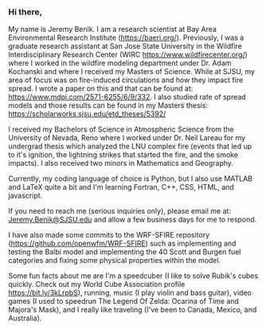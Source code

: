 ### Hi there,

My name is Jeremy Benik. I am a research scientist at Bay Area Environmental Research Institute (https://baeri.org/). Previously, I was a graduate research assistant at San Jose State University in the Wildfire Interdisciplinary Research Center (WIRC https://www.wildfirecenter.org/) where I worked in the wildfire modeling department under Dr. Adam Kochanski and where I received my Masters of Science. While at SJSU, my area of focus was on fire-induced circulations and how they impact fire spread. I wrote a paper on this and that can be found at: https://www.mdpi.com/2571-6255/6/9/332. I also studied rate of spread models and those results can be found in my Masters thesis: https://scholarworks.sjsu.edu/etd_theses/5392/ 

I received my Bachelors of Science in Atmospheric Science from the University of Nevada, Reno where I worked under Dr. Neil Lareau for my undergrad thesis which analyzed the LNU complex fire (events that led up to it's ignition, the lightning strikes that started the fire, and the smoke impacts). I also received two minors in Mathematics and Geography.

Currently, my coding language of choice is Python, but I also use MATLAB and LaTeX quite a bit and I'm learning Fortran, C++, CSS, HTML, and javascript. 

If you need to reach me (serious inquiries only), please email me at: Jeremy.Benik@SJSU.edu and allow a few business days for me to respond. 

I have also made some commits to the WRF-SFIRE repository (https://github.com/openwfm/WRF-SFIRE) such as implementing and testing the Balbi model and implementing the 40 Scott and Burgen fuel categories and fixing some physical properties within the model. 

Some fun facts about me are I'm a speedcuber (I like to solve Rubik's cubes quickly. Check out my World Cube Association profile https://bit.ly/3kLrpbS), running, music (I play violin and bass guitar), video games (I used to speedrun The Legend Of Zelda: Ocarina of Time and Majora's Mask), and I really like traveling (I've been to Canada, Mexico, and Australia). 

<!--
**Jeremy-Benik/Jeremy-Benik** is a ✨ _special_ ✨ repository because its `README.md` (this file) appears on your GitHub profile.

Here are some ideas to get you started:

- 🔭 I’m currently working on ...
- 🌱 I’m currently learning ...
- 👯 I’m looking to collaborate on ...
- 🤔 I’m looking for help with ...
- 💬 Ask me about ...
- 📫 How to reach me: ...
- 😄 Pronouns: ...
- ⚡ Fun fact: ...
-->
